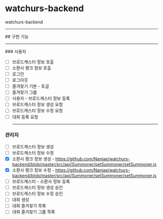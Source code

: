 # watchurs-backend

watchurs-backend

<hr/>
## 구현 기능

<hr/>
### 사용자

- [ ] 브로드캐스터 정보 호출
- [ ] 소환사 랭크 정보 호출
- [ ] 로그인
- [ ] 로그아웃
- [ ] 즐겨찾기 기본 - 토글
- [ ] 즐겨찾기 그룹
- [ ] 사용자 - 브로드캐스터 정보 등록
- [ ] 브로드캐스터 정보 생성 요청
- [ ] 브로드캐스터 정보 수정 요청
- [ ] 대회 등록 요청
  <hr/>

### 관리자

- [ ] 브로드캐스터 정보 생성
- [ ] 브로드캐스터 정보 수정
- [x] 소환사 랭크 정보 생성 - <https://github.com/Nanjae/watchurs-backend/blob/master/src/api/Summoner/setSummoner/setSummoner.js>
- [x] 소환사 랭크 정보 수정 - <https://github.com/Nanjae/watchurs-backend/blob/master/src/api/Summoner/setSummoner/setSummoner.js>
- [ ] 브로드캐스터 - 소환사 정보 등록
- [ ] 브로드캐스터 정보 생성 승인
- [ ] 브로드캐스터 정보 수정 승인
- [ ] 대회 생성
- [ ] 대회 즐겨찾기 목록
- [ ] 대회 즐겨찾기 그룹 목록
